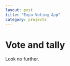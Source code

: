 ```yaml
---
layout: post
title: "Expo Voting App"
category: projects
---
```


# Vote and tally

Look no further.
